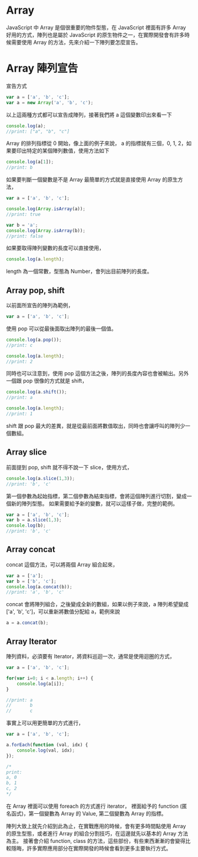# Array

JavaScript 中 Array 是個很重要的物件型態，在 JavaScript 裡面有許多 Array 好用的方式，陣列也是屬於 JavaScript 的原生物件之一，在實際開發會有許多時候需要使用 Array 的方法，先來介紹一下陣列要怎麼宣告。

# Array 陣列宣告

宣告方式

```javascript
var a = ['a', 'b', 'c'];
var a = new Array('a', 'b', 'c');
```

以上這兩種方式都可以宣告成陣列，接著我們將 a 這個變數印出來看一下

```javascript
console.log(a);
//print: ["a", "b", "c"]
```

Array 的排列指標從 0 開始，像上面的例子來說， a 的指標就有三個，0, 1, 2，如果要印出特定的某個陣列數值，使用方法如下

```javascript
console.log(a[1]);
//print: b
```

如果要判斷一個變數是不是 Array 最簡單的方式就是直接使用 Array 的原生方法，

```javascript
var a = ['a', 'b', 'c'];

console.log(Array.isArray(a));
//print: true

var b = 'a';
console.log(Array.isArray(b));
//print: false
```

如果要取得陣列變數的長度可以直接使用，

```javascript
console.log(a.length);
```

length 為一個常數，型態為 Number，會列出目前陣列的長度。

## Array pop, shift

以前面所宣告的陣列為範例，

```javascript
var a = ['a', 'b', 'c'];
```

使用 pop 可以從最後面取出陣列的最後一個值。

```javascript
console.log(a.pop());
//print: c

console.log(a.length);
//print: 2
```

同時也可以注意到，使用 pop 這個方法之後，陣列的長度內容也會被輸出。另外一個跟 pop 很像的方式就是 shift，

```javascript
console.log(a.shift());
//print: a

console.log(a.length);
//print: 1
```

shift 跟 pop 最大的差異，就是從最前面將數值取出，同時也會讓呼叫的陣列少一個數組。

## Array slice

前面提到 pop, shift 就不得不說一下 slice，使用方式，

```javascript
console.log(a.slice(1,3));
//print: 'b', 'c'
```

第一個參數為起始指標，第二個參數為結束指標，會將這個陣列進行切割，變成一個新的陣列型態。 如果需要給予新的變數，就可以這樣子做，完整的範例。

```javascript
var a = ['a', 'b', 'c'];
var b = a.slice(1,3);
console.log(b);
//print: 'b', 'c'
```

## Array concat
concat 這個方法，可以將兩個 Array 組合起來，

```javascript
var a = ['a'];
var b = ['b', 'c'];
console.log(a.concat(b));
//print: 'a', 'b', 'c'
```

concat 會將陣列組合，之後變成全新的數組，如果以例子來說，a 陣列希望變成 ['a', 'b', 'c']，可以重新將數值分配給 a，範例來說

```javascript
a = a.concat(b);
```

## Array Iterator

陣列資料，必須要有 Iterator，將資料巡迴一次，通常是使用迴圈的方式，

```javascript
var a = ['a', 'b', 'c'];

for(var i=0; i < a.length; i++) {
    console.log(a[i]);
}

//print: a
//       b
//       c
```

事實上可以用更簡單的方式進行，

```javascript
var a = ['a', 'b', 'c'];

a.forEach(function (val, idx) {
    console.log(val, idx);
});

/*
print:
a, 0
b, 1
c, 2
*/
```

在 Array 裡面可以使用 foreach 的方式進行 iterator， 裡面給予的 function (匿名函式)，第一個變數為 Array 的 Value, 第二個變數為 Array 的指標。

陣列大致上就先介紹到此為止，在實戰應用的時候，會有更多時間點使用 Array 的原生型態，或者進行 Array 的組合分割技巧，在這邊就先以基本的 Array 方法為主。
接著會介紹 function, class 的方法，這些部份，有些東西漸漸的會變得比較隱晦，許多實際應用部分在實際開發的時候會看到更多主要執行方式。
